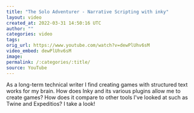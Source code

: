 ```yaml
---
title: "The Solo Adventurer - Narrative Scripting with inky"
layout: video
created_at: 2022-03-31 14:50:16 UTC
author: ""
categories: video
tags: 
orig_url: https://www.youtube.com/watch?v=dewPlUhv6sM
video_embed: dewPlUhv6sM
image:
permalink: /:categories/:title/
source: YouTube
---
```

As a long-term technical writer I find creating games with structured text works for my brain. How does Inky and its various plugins allow me to create games? How does it compare to other tools I've looked at such as Twine and Expeditios? I take a look!